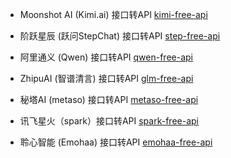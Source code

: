 

- Moonshot AI (Kimi.ai) 接口转API [kimi-free-api](https://github.com/LLM-Red-Team/kimi-free-api)

- 阶跃星辰 (跃问StepChat) 接口转API [step-free-api](https://github.com/LLM-Red-Team/step-free-api)

- 阿里通义 (Qwen) 接口转API [qwen-free-api](https://github.com/LLM-Red-Team/qwen-free-api)

- ZhipuAI (智谱清言) 接口转API [glm-free-api](https://github.com/LLM-Red-Team/glm-free-api)

- 秘塔AI (metaso) 接口转API [metaso-free-api](https://github.com/LLM-Red-Team/metaso-free-api)

- 讯飞星火（spark）接口转API [spark-free-api](https://github.com/LLM-Red-Team/spark-free-api)

- 聆心智能 (Emohaa) 接口转API [emohaa-free-api](https://github.com/LLM-Red-Team/emohaa-free-api)